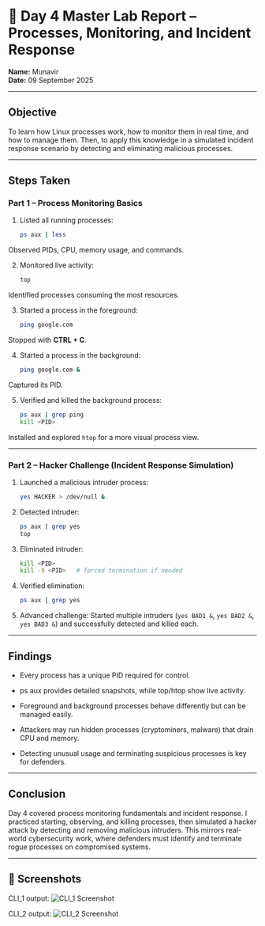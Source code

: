 # 🧪 Day 4 Master Lab Report – Processes, Monitoring, and Incident Response

**Name:** Munavir  
**Date:** 09 September 2025  

---

## Objective

To learn how Linux processes work, how to monitor them in real time, and how to manage them. Then, to apply this knowledge in a simulated incident response scenario by detecting and eliminating malicious processes.  

---

## Steps Taken

### Part 1 – Process Monitoring Basics

1. Listed all running processes: 

   ```bash
   ps aux | less

Observed PIDs, CPU, memory usage, and commands.

2. Monitored live activity:

    ```bash
    top

Identified processes consuming the most resources.

3. Started a process in the foreground:

    ```bash
    ping google.com

Stopped with **CTRL + C**.

4. Started a process in the background:

    ```bash
    ping google.com &

Captured its PID.

5. Verified and killed the background process:

    ```bash
    ps aux | grep ping
    kill <PID>

Installed and explored `htop` for a more visual process view.

---

### Part 2 – Hacker Challenge (Incident Response Simulation)

1. Launched a malicious intruder process:

    ```bash
    yes HACKER > /dev/null &

2. Detected intruder:

    ```bash
    ps aux | grep yes
    top

3. Eliminated intruder:

    ```bash
    kill <PID>
    kill -9 <PID>   # forced termination if needed

4. Verified elimination:

    ```bash
    ps aux | grep yes


5. Advanced challenge: Started multiple intruders (`yes BAD1 &`, `yes BAD2 &`, `yes BAD3 &`) and successfully detected and killed each.

---

## Findings

- Every process has a unique PID required for control.

- ps aux provides detailed snapshots, while top/htop show live activity.

- Foreground and background processes behave differently but can be managed easily.

- Attackers may run hidden processes (cryptominers, malware) that drain CPU and memory.

- Detecting unusual usage and terminating suspicious processes is key for defenders.

---

## Conclusion

Day 4 covered process monitoring fundamentals and incident response.
I practiced starting, observing, and killing processes, then simulated a hacker attack by detecting and removing malicious intruders.
This mirrors real-world cybersecurity work, where defenders must identify and terminate rogue processes on compromised systems.

---

## 📸 Screenshots

CLI_1 output:
![CLI_1 Screenshot](images/CLI_1.png)

CLI_2 output:
![CLI_2 Screenshot](images/CLI_2.png) 